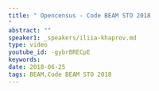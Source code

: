 ```yaml
---
title: " Opencensus - Code BEAM STO 2018
"
abstract: ""
speaker1: _speakers/iliia-khaprov.md
type: video
youtube_id: -gybrBRECpE
keywords: 
date: 2018-06-25
tags: BEAM,Code BEAM STO 2018
---
```


